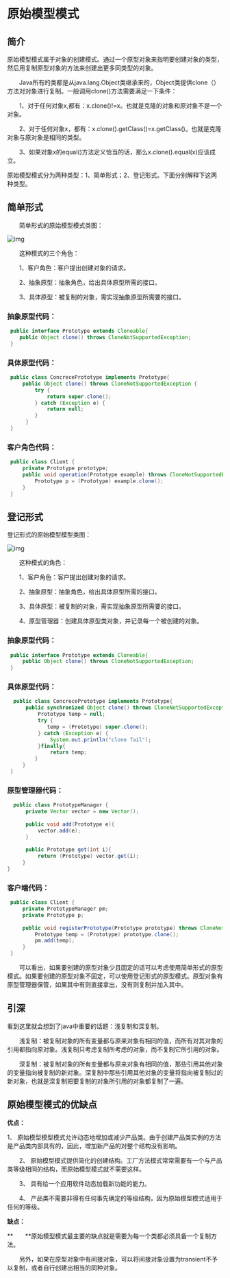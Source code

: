 # 原始模型模式

## 简介

原始模型模式属于对象的创建模式。通过一个原型对象来指明要创建对象的类型，然后用复制原型对象的方法来创建出更多同类型的对象。

　　Java所有的类都是从java.lang.Object类继承来的，Object类提供clone（）方法对对象进行复制。一般调用clone()方法需要满足一下条件：

　　1、对于任何对象x,都有：x.clone()!=x。也就是克隆的对象和原对象不是一个对象。

　　2、对于任何对象x，都有：x.clone().getClass()=x.getClass()。也就是克隆对象与原对象是相同的类型。

　　3、如果对象x的equal()方法定义恰当的话，那么x.clone().equal(x)应该成立。

原始模型模式分为两种类型：1、简单形式；2、登记形式。下面分别解释下这两种类型。

## 简单形式

　　简单形式的原始模型模式类图：

![img](http://images2015.cnblogs.com/blog/805129/201604/805129-20160413211004535-182231369.png)

　　这种模式的三个角色：

　　1、客户角色：客户提出创建对象的请求。

　　2、抽象原型：抽象角色，给出具体原型所需的接口。

　　3、具体原型：被复制的对象，需实现抽象原型所需要的接口。

### 抽象原型代码：

```java
 public interface Prototype extends Cloneable{
    public Object clone() throws CloneNotSupportedException;
 }
```

### 具体原型代码：

```java
 public class ConcrecePrototype implements Prototype{
     public Object clone() throws CloneNotSupportedException {
         try {
             return super.clone();
         } catch (Exception e) {
             return null;
         }
      }
 }
```

### 客户角色代码：

```java
 public class Client {
     private Prototype prototype;
     public void operation(Prototype example) throws CloneNotSupportedException{
         Prototype p = (Prototype) example.clone();
     }
 }
```

## 登记形式

登记形式的原始模型模型类图：

![img](http://images2015.cnblogs.com/blog/805129/201604/805129-20160413212423973-599796458.png)

　　这种模式的角色：

　　1、客户角色：客户提出创建对象的请求。

　　2、抽象原型：抽象角色，给出具体原型所需的接口。

　　3、具体原型：被复制的对象，需实现抽象原型所需要的接口。

　　4、原型管理器：创建具体原型类对象，并记录每一个被创建的对象。

### 抽象原型代码：

```java
 public interface Prototype extends Cloneable{
     public Object clone() throws CloneNotSupportedException;
 }
```

### 具体原型代码：

```java
  public class ConcrecePrototype implements Prototype{
      public synchronized Object clone() throws CloneNotSupportedException {
          Prototype temp = null;
          try {
             temp = (Prototype) super.clone();
          } catch (Exception e) {
              System.out.println("clone fail");
          }finally{
              return temp;
         }
     }
 }
```

### 原型管理器代码：

```java
  public class PrototypeManager {
      private Vector vector = new Vector();
      
      public void add(Prototype e){
          vector.add(e);
      }
      
      public Prototype get(int i){
          return (Prototype) vector.get(i);
     }
}
```

### 客户端代码：

```java
 public class Client {
     private PrototypeManager pm;
     private Prototype p;
     
     public void registerPrototype(Prototype prototype) throws CloneNotSupportedException{
         Prototype temp = (Prototype) prototype.clone();
         pm.add(temp);
     }
 }
```



　　可以看出，如果要创建的原型对象少且固定的话可以考虑使用简单形式的原型模式。如果要创建的原型对象不固定，可以使用登记形式的原型模式。原型对象有原型管理器保管，如果其中有则直接拿出，没有则复制并加入其中。

## 引深

看到这里就会想到了java中重要的话题：浅复制和深复制。

　　浅复制：被复制对象的所有变量都与原来对象有相同的值，而所有对其对象的引用都指向原对象。浅复制只考虑复制所考虑的对象，而不复制它所引用的对象。

　　深复制：被复制对象的所有变量都与原来对象有相同的值，那些引用其他对象的变量指向被复制的新对象。深复制中那些引用其他对象的变量将指向被复制过的新对象，也就是深复制把要复制的对象所引用的对象都复制了一遍。

## 原始模型模式的优缺点

**优点：**

1、  原始模型模型模式允许动态地增加或减少产品类。由于创建产品类实例的方法是产品类内部具有的，因此，增加新产品的对整个结构没有影响。

　　2、  原始模型模式提供简化的创建结构。工厂方法模式常常需要有一个与产品类等级相同的结构，而原始模型模式就不需要这样。

　　3、  具有给一个应用软件动态加载新功能的能力。

　　4、  产品类不需要非得有任何事先确定的等级结构，因为原始模型模式适用于任何的等级。

**缺点：**

**　　**原始模型模式最主要的缺点就是需要为每一个类都必须具备一个复制方法。

　　另外，如果在原型对象中有间接对象，可以将间接对象设置为transient不予以复制，或者自行创建出相当的同种对象。

​